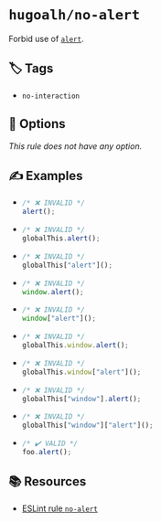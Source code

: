 # `hugoalh/no-alert`

Forbid use of [`alert`][ecmascript-alert].

## 🏷️ Tags

- `no-interaction`

## 🔧 Options

*This rule does not have any option.*

## ✍️ Examples

- ```ts
  /* ❌ INVALID */
  alert();
  ```
- ```ts
  /* ❌ INVALID */
  globalThis.alert();
  ```
- ```ts
  /* ❌ INVALID */
  globalThis["alert"]();
  ```
- ```ts
  /* ❌ INVALID */
  window.alert();
  ```
- ```ts
  /* ❌ INVALID */
  window["alert"]();
  ```
- ```ts
  /* ❌ INVALID */
  globalThis.window.alert();
  ```
- ```ts
  /* ❌ INVALID */
  globalThis.window["alert"]();
  ```
- ```ts
  /* ❌ INVALID */
  globalThis["window"].alert();
  ```
- ```ts
  /* ❌ INVALID */
  globalThis["window"]["alert"]();
  ```
- ```ts
  /* ✔️ VALID */
  foo.alert();
  ```

## 📚 Resources

- [ESLint rule `no-alert`](https://eslint.org/docs/latest/rules/no-alert)

[ecmascript-alert]: https://developer.mozilla.org/en-US/docs/Web/API/Window/alert
